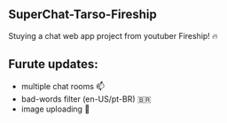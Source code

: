 ## SuperChat-Tarso-Fireship

Stuying a chat web app project from youtuber Fireship! 🔥


## Furute updates:
  - multiple chat rooms 📫 
  - bad-words filter (en-US/pt-BR) 🇧🇷
  - image uploading 📎
